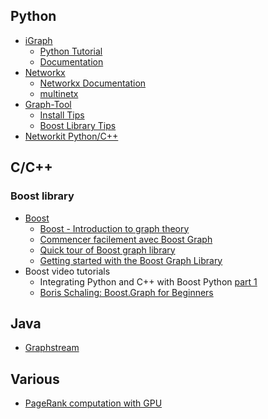 ## Python 
* [iGraph](http://igraph.org/)
  - [Python Tutorial](http://igraph.org/python/doc/tutorial/tutorial.html)
  - [Documentation](http://igraph.org/python/doc/igraph-module.html)
* [Networkx](http://networkx.github.com/)
   - [Networkx Documentation](http://networkx.github.com/documentation/latest/reference/index.html)
   - [multinetx](https://github.com/nkoub/multinetx)
* [Graph-Tool](http://graph-tool.skewed.de/)
   - [Install Tips](https://gist.github.com/openp2pdesign/8864593)
   - [Boost Library Tips](http://stackoverflow.com/questions/22575527/boost-python-python-linkage-error)
* [Networkit Python/C++](https://networkit.iti.kit.edu/)

## C/C++
### Boost library

* [Boost](http://www.boost.org/)
  - [Boost - Introduction to graph theory](http://www.boost.org/doc/libs/1_54_0/libs/graph/doc/graph_theory_review.html)
  - [Commencer facilement avec Boost Graph](http://cpp.developpez.com/redaction/data/pages/users/gbdivers/boost-graph/#LIII-A)
  - [Quick tour of Boost graph library](http://www.boost.org/doc/libs/1_55_0/libs/graph/doc/quick_tour.html)
  - [Getting started with the Boost Graph Library](http://www.technical-recipes.com/2015/getting-started-with-the-boost-graph-library/)
* Boost video tutorials
  - Integrating Python and C++ with Boost Python [part 1](https://www.youtube.com/watch?v=GE8EsGUsC2w&ab_channel=Enthought)
  - [Boris Schaling: Boost.Graph for Beginners](https://www.youtube.com/watch?v=uYvBH7TZlFk&ab_channel=BoostCon)

## Java
* [Graphstream](http://graphstream-project.org/)

## Various 
* [PageRank computation with GPU](http://devblogs.nvidia.com/parallelforall/gpu-accelerated-graph-analytics-python-numba/)